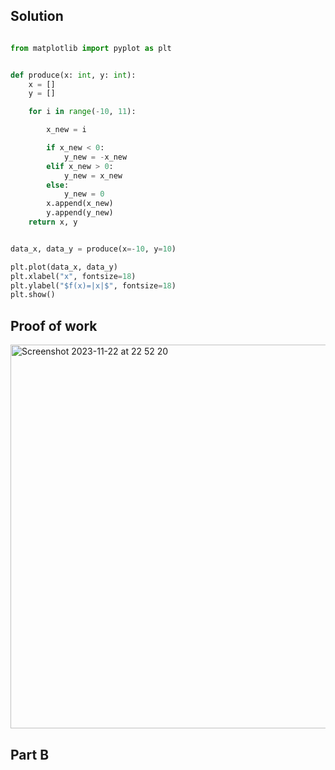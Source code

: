 ## Solution ##

```.py

from matplotlib import pyplot as plt


def produce(x: int, y: int):
    x = []
    y = []

    for i in range(-10, 11):

        x_new = i

        if x_new < 0:
            y_new = -x_new
        elif x_new > 0:
            y_new = x_new
        else:
            y_new = 0
        x.append(x_new)
        y.append(y_new)
    return x, y


data_x, data_y = produce(x=-10, y=10)

plt.plot(data_x, data_y)
plt.xlabel("x", fontsize=18)
plt.ylabel("$f(x)=|x|$", fontsize=18)
plt.show()


```

## Proof of work ##

<img width="614" alt="Screenshot 2023-11-22 at 22 52 20" src="https://github.com/yuxuantaoisak/unit_2/assets/144768397/813b0067-0470-4454-b04c-a3ddeabbb661">

## Part B ##
